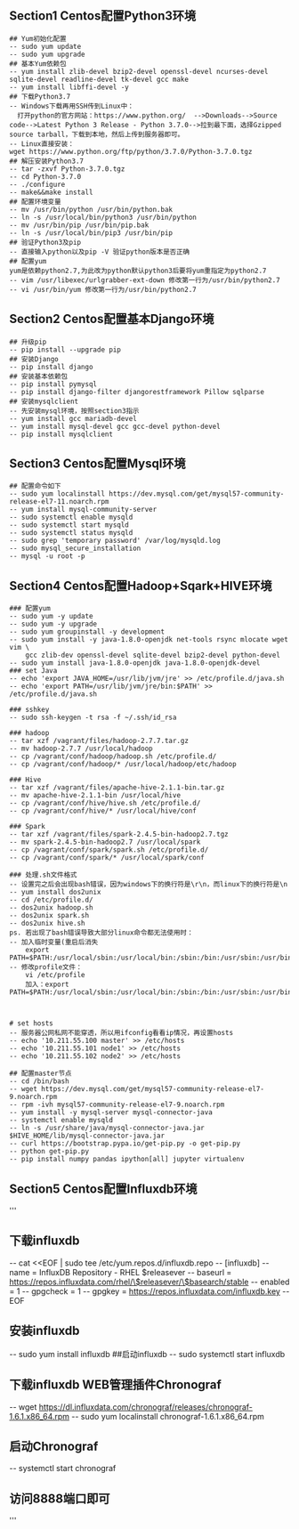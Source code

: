 ## Section1 Centos配置Python3环境
```
## Yum初始化配置
-- sudo yum update
-- sudo yum upgrade
## 基本Yum依赖包
-- yum install zlib-devel bzip2-devel openssl-devel ncurses-devel sqlite-devel readline-devel tk-devel gcc make
-- yum install libffi-devel -y
## 下载Python3.7
-- Windows下载再用SSH传到Linux中：
  打开python的官方网站：https://www.python.org/  -->Downloads-->Source code-->Latest Python 3 Release - Python 3.7.0-->拉到最下面，选择Gzipped source tarball，下载到本地，然后上传到服务器即可。
-- Linux直接安装：
wget https://www.python.org/ftp/python/3.7.0/Python-3.7.0.tgz
## 解压安装Python3.7
-- tar -zxvf Python-3.7.0.tgz
-- cd Python-3.7.0
-- ./configure
-- make&&make install
## 配置环境变量
-- mv /usr/bin/python /usr/bin/python.bak
-- ln -s /usr/local/bin/python3 /usr/bin/python
-- mv /usr/bin/pip /usr/bin/pip.bak
-- ln -s /usr/local/bin/pip3 /usr/bin/pip
## 验证Python3及pip
-- 直接输入python以及pip -V 验证python版本是否正确
## 配置yum
yum是依赖python2.7,为此改为python默认python3后要将yum重指定为python2.7
-- vim /usr/libexec/urlgrabber-ext-down 修改第一行为/usr/bin/python2.7
-- vi /usr/bin/yum 修改第一行为/usr/bin/python2.7
```

## Section2 Centos配置基本Django环境
```
## 升级pip
-- pip install --upgrade pip
## 安装Django
-- pip install django
## 安装基本依赖包
-- pip install pymysql
-- pip install django-filter djangorestframework Pillow sqlparse 
## 安装mysqlclient
-- 先安装mysql环境，按照section3指示
-- yum install gcc mariadb-devel
-- yum install mysql-devel gcc gcc-devel python-devel
-- pip install mysqlclient

```

## Section3 Centos配置Mysql环境
```
## 配置命令如下
-- sudo yum localinstall https://dev.mysql.com/get/mysql57-community-release-el7-11.noarch.rpm 
-- yum install mysql-community-server 
-- sudo systemctl enable mysqld 
-- sudo systemctl start mysqld 
-- sudo systemctl status mysqld 
-- sudo grep 'temporary password' /var/log/mysqld.log 
-- sudo mysql_secure_installation 
-- mysql -u root -p
```
## Section4 Centos配置Hadoop+Sqark+HIVE环境
```
### 配置yum
-- sudo yum -y update
-- sudo yum -y upgrade
-- sudo yum groupinstall -y development
-- sudo yum install -y java-1.8.0-openjdk net-tools rsync mlocate wget vim \
	gcc zlib-dev openssl-devel sqlite-devel bzip2-devel python-devel
-- sudo yum install java-1.8.0-openjdk java-1.8.0-openjdk-devel
### set Java
-- echo 'export JAVA_HOME=/usr/lib/jvm/jre' >> /etc/profile.d/java.sh
-- echo 'export PATH=/usr/lib/jvm/jre/bin:$PATH' >> /etc/profile.d/java.sh

### sshkey
-- sudo ssh-keygen -t rsa -f ~/.ssh/id_rsa

### hadoop 
-- tar xzf /vagrant/files/hadoop-2.7.7.tar.gz
-- mv hadoop-2.7.7 /usr/local/hadoop
-- cp /vagrant/conf/hadoop/hadoop.sh /etc/profile.d/
-- cp /vagrant/conf/hadoop/* /usr/local/hadoop/etc/hadoop

### Hive 
-- tar xzf /vagrant/files/apache-hive-2.1.1-bin.tar.gz
-- mv apache-hive-2.1.1-bin /usr/local/hive
-- cp /vagrant/conf/hive/hive.sh /etc/profile.d/
-- cp /vagrant/conf/hive/* /usr/local/hive/conf

### Spark
-- tar xzf /vagrant/files/spark-2.4.5-bin-hadoop2.7.tgz
-- mv spark-2.4.5-bin-hadoop2.7 /usr/local/spark
-- cp /vagrant/conf/spark/spark.sh /etc/profile.d/
-- cp /vagrant/conf/spark/* /usr/local/spark/conf

### 处理.sh文件格式
-- 设置完之后会出现bash错误，因为windows下的换行符是\r\n，而linux下的换行符是\n
-- yum install dos2unix
-- cd /etc/profile.d/
-- dos2unix hadoop.sh
-- dos2unix spark.sh
-- dos2unix hive.sh
ps. 若出现了bash错误导致大部分linux命令都无法使用时：
-- 加入临时变量(重启后消失
	export PATH=$PATH:/usr/local/sbin:/usr/local/bin:/sbin:/bin:/usr/sbin:/usr/bin
-- 修改profile文件：
	vi /etc/profile
	加入：export PATH=$PATH:/usr/local/sbin:/usr/local/bin:/sbin:/bin:/usr/sbin:/usr/bin



# set hosts
-- 服务器公网私网不能穿透，所以用ifconfig看看ip情况，再设置hosts
-- echo '10.211.55.100 master' >> /etc/hosts
-- echo '10.211.55.101 node1' >> /etc/hosts
-- echo '10.211.55.102 node2' >> /etc/hosts

## 配置master节点
-- cd /bin/bash
-- wget https://dev.mysql.com/get/mysql57-community-release-el7-9.noarch.rpm
-- rpm -ivh mysql57-community-release-el7-9.noarch.rpm
-- yum install -y mysql-server mysql-connector-java 
-- systemctl enable mysqld 
-- ln -s /usr/share/java/mysql-connector-java.jar $HIVE_HOME/lib/mysql-connector-java.jar
-- curl https://bootstrap.pypa.io/get-pip.py -o get-pip.py
-- python get-pip.py
-- pip install numpy pandas ipython[all] jupyter virtualenv

```
## Section5 Centos配置Influxdb环境
'''
## 下载influxdb
-- cat <<EOF | sudo tee /etc/yum.repos.d/influxdb.repo
-- [influxdb]
-- name = InfluxDB Repository - RHEL \$releasever
-- baseurl = https://repos.influxdata.com/rhel/\$releasever/\$basearch/stable
-- enabled = 1
-- gpgcheck = 1
-- gpgkey = https://repos.influxdata.com/influxdb.key
-- EOF
## 安装influxdb
-- sudo yum install influxdb
##启动influxdb
-- sudo systemctl start influxdb
## 下载influxdb WEB管理插件Chronograf
-- wget https://dl.influxdata.com/chronograf/releases/chronograf-1.6.1.x86_64.rpm
-- sudo yum localinstall chronograf-1.6.1.x86_64.rpm
## 启动Chronograf
-- systemctl start chronograf
## 访问8888端口即可
'''
